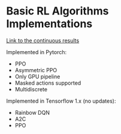 # Basic RL Algorithms Implementations

[Link to the continuous results](https://github.com/Denys88/rl_games/blob/master/CONTINUOUS_RESULTS.md)

Implemented in Pytorch:
* PPO
* Asymmetric PPO
* Only GPU pipeline
* Masked actions supported
* Multidiscrete 

 Implemented in Tensorflow 1.x (no updates):
* Rainbow DQN
* A2C
* PPO


